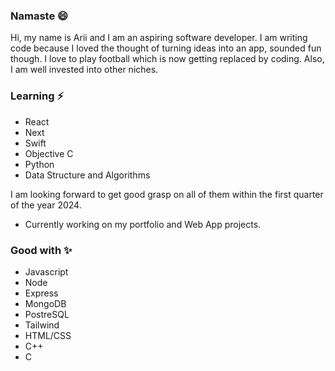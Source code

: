 ### Namaste 😄

<!--
**slama-pakhrin/slama-pakhrin** is a ✨ _special_ ✨ repository because its `README.md` (this file) appears on your GitHub profile.

Here are some ideas to get you started:

- 🔭 I’m currently working on ...
- 🌱 I’m currently learning ...
- 👯 I’m looking to collaborate on ...
- 🤔 I’m looking for help with ...
- 💬 Ask me about ...
- 📫 How to reach me: ...
- 😄 Pronouns: ...
- ⚡ Fun fact: ...
-->
Hi, my name is Arii and I am an aspiring software developer. I am writing code because I loved the thought of turning ideas into an app, sounded fun though.
I love to play football which is now getting replaced by coding. Also, I am well invested into other niches.

### Learning ⚡

- React
- Next
- Swift
- Objective C
- Python
- Data Structure and Algorithms
  
I am looking forward to get good grasp on all of them within the first quarter of the year 2024.
* Currently working on my portfolio and Web App projects.

### Good with ✨

- Javascript
- Node
- Express
- MongoDB
- PostreSQL
- Tailwind
- HTML/CSS
- C++
- C

